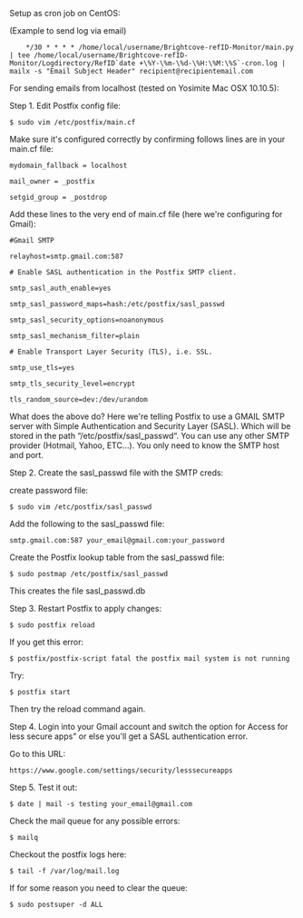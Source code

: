 
Setup as cron job on CentOS:

(Example to send log via email)
        
        */30 * * * * /home/local/username/Brightcove-refID-Monitor/main.py | tee /home/local/username/Brightcove-refID-Monitor/Logdirectory/RefID`date +\%Y-\%m-\%d-\%H:\%M:\%S`-cron.log | mailx -s "Email Subject Header" recipient@recipientemail.com



For sending emails from localhost (tested on Yosimite Mac OSX 10.10.5):

Step 1. Edit Postfix config file:

`$ sudo vim /etc/postfix/main.cf`

Make sure it's configured correctly by confirming follows lines are in your main.cf file:

`mydomain_fallback = localhost`

`mail_owner = _postfix`

`setgid_group = _postdrop`


Add these lines to the very end of main.cf file (here we're configuring for Gmail):

`#Gmail SMTP`

`relayhost=smtp.gmail.com:587`

`# Enable SASL authentication in the Postfix SMTP client.`

`smtp_sasl_auth_enable=yes`

`smtp_sasl_password_maps=hash:/etc/postfix/sasl_passwd`

`smtp_sasl_security_options=noanonymous`

`smtp_sasl_mechanism_filter=plain`

`# Enable Transport Layer Security (TLS), i.e. SSL.`

`smtp_use_tls=yes`

`smtp_tls_security_level=encrypt`

`tls_random_source=dev:/dev/urandom`

What does the above do? Here we're telling Postfix to use a GMAIL SMTP
server with Simple Authentication and Security Layer (SASL). Which will
be stored in the path “/etc/postfix/sasl_passwd“. You can use any other
SMTP provider (Hotmail, Yahoo, ETC…). You only need to know the SMTP
host and port.


Step 2. Create the sasl_passwd file with the SMTP creds:

create password file:

`$ sudo vim /etc/postfix/sasl_passwd`

Add the following to the sasl_passwd file:

`smtp.gmail.com:587 your_email@gmail.com:your_password`

Create the Postfix lookup table from the sasl_passwd file:

`$ sudo postmap /etc/postfix/sasl_passwd`

This creates the file sasl_passwd.db


Step 3. Restart Postfix to apply changes:

`$ sudo postfix reload`

If you get this error:

`$ postfix/postfix-script fatal the postfix mail system is not running`

Try:

`$ postfix start`

Then try the reload command again.


Step 4. Login into your Gmail account and switch the option for Access for less secure apps" or else you'll get a SASL authentication error.

Go to this URL:

`https://www.google.com/settings/security/lesssecureapps`


Step 5. Test it out:

`$ date | mail -s testing your_email@gmail.com`


Check the mail queue for any possible errors:

`$ mailq`

Checkout the postfix logs here:

`$ tail -f /var/log/mail.log`


If for some reason you need to clear the queue:

`$ sudo postsuper -d ALL`







